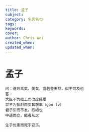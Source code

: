 ```yaml
---
title: 孟子
subject: 
category: 名言名句
tags: 
keywords: 
cover: 
author: Chris Wei
created_when: 
updated_when: 
---
```


# 孟子

```
问：道则高矣、美矣，宜若登天然，似不可及也
答：
大匠不为拙工而改废绳墨
羿不为拙射而变其彀率（gou lv）
君子引而不发，跃如也
中道而立，能者从之
```

```
生于忧患而死于安乐。
```